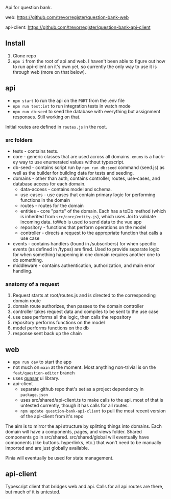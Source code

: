 Api for question bank. 

web: https://github.com/trevorregister/question-bank-web

api-client: https://github.com/trevorregister/question-bank-api-client

## Install
1. Clone repo
2. `npm i` from the root of api and web. I haven't been able to figure out how to run api-client on it's own yet, so currently the only way to use it is through web (more on that below).

## api
* `npm start` to run the api on the `PORT` from the .env file
* `npm run test:int` to run integration tests in watch mode
* `npm run db:seed` to seed the database with everything but assignment responses. Still working on that.

Initial routes are defined in `routes.js` in the root. 

### src folders
* tests - contains tests. 
* core - generic classes that are used across all domains. `enums` is a hack-ey way to use enumerated values without typescript.
* db-seed - contains script run by `npm run db:seed` command (seed.js) as well as the builder for building data for tests and seeding.
* domains - other than auth, contains controller, routes, use-cases, and database access for each domain.
  * data-access - contains model and schema.
  * use-cases - use cases that contain primary logic for performing functions in the domain
  * routes - routes for the domain
  * entities - core "parts" of the domain. Each has a toDb method (which is inherited from `src/core/entity.js`), which uses Joi to validate incoming data. toWeb is used to send data to the vue app
  * repository - functions that perform operations on the model
  * controller - directs a request to the appropriate function that calls a use case
* events - contains handlers (found in /subscribers) for when specific events (as defined in /types) are fired. Used to provide separate logic for when something happening in one domain requires another one to do something.
* middleware - contains authentication, authorization, and main error handling.

### anatomy of a request
1. Request starts at root/routes.js and is directed to the corresponding domain route
2. domain route authorizes, then passes to the domain controller
3. controller takes request data and compiles to be sent to the use case
4. use case performs all the logic, then calls the repository
5. repository performs functions on the model
6. model performs functions on the db
7. response sent back up the chain

## web
* `npm run dev` to start the app
* not much on `main` at the moment. Most anything non-trivial is on the `feat/question-editor` branch
* uses [quasar](https://quasar.dev/components) ui library.
* api-client
  * separate github repo that's set as a project dependency in `package.json`
  * uses src/shared/api-client.ts to make calls to the api. most of that is untested currently, though it has calls for all routes. 
  * `npm update question-bank-api-client` to pull the most recent version of the api-client from it's repo

The aim is to mirror the api structure by splitting things into domains. Each domain will have a components, pages, and views folder. Shared components go in src/shared. src/shared/global will eventually have components (like buttons. hyperlinks, etc.) that won't need to be manually imported and are just globally available.

Pinia will eventually be used for state management.

## api-client
Typescript client that bridges web and api. Calls for all api routes are there, but much of it is untested.

